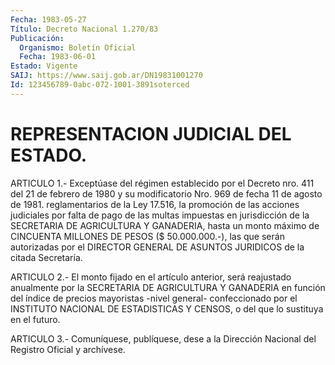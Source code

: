 ```yaml
---
Fecha: 1983-05-27
Título: Decreto Nacional 1.270/83
Publicación:
  Organismo: Boletín Oficial
  Fecha: 1983-06-01
Estado: Vigente
SAIJ: https://www.saij.gob.ar/DN19831001270
Id: 123456789-0abc-072-1001-3891soterced
---
```

# REPRESENTACION JUDICIAL DEL ESTADO.

<a id="1"></a>
ARTICULO  1.-  Exceptúase  del  régimen  establecido por el Decreto nro. 411 del 21 de febrero de 1980 y su modificatorio  Nro.  969 de fecha  11  de  agosto  de 1981. reglamentarios de la Ley 17.516, la promoción de las acciones  judiciales  por  falta  de  pago  de las multas impuestas en jurisdicción de la SECRETARIA DE AGRICULTURA  Y GANADERIA,  hasta un monto máximo de CINCUENTA MILLONES DE PESOS ($ 50.000.000.-),  las  que  serán autorizadas por el DIRECTOR GENERAL DE ASUNTOS JURIDICOS de la citada Secretaría.

<a id="2"></a>
ARTICULO  2.-  El  monto  fijado  en  el  artículo  anterior,  será reajustado  anualmente por la SECRETARIA DE AGRICULTURA Y GANADERIA en  función  del  índice  de  precios  mayoristas  -nivel  general- confeccionado  por  el INSTITUTO NACIONAL DE ESTADISTICAS Y CENSOS, o del que lo sustituya en el futuro.

<a id="3"></a>
ARTICULO  3.- Comuníquese, publíquese, dese a la Dirección Nacional del Registro Oficial y archívese.